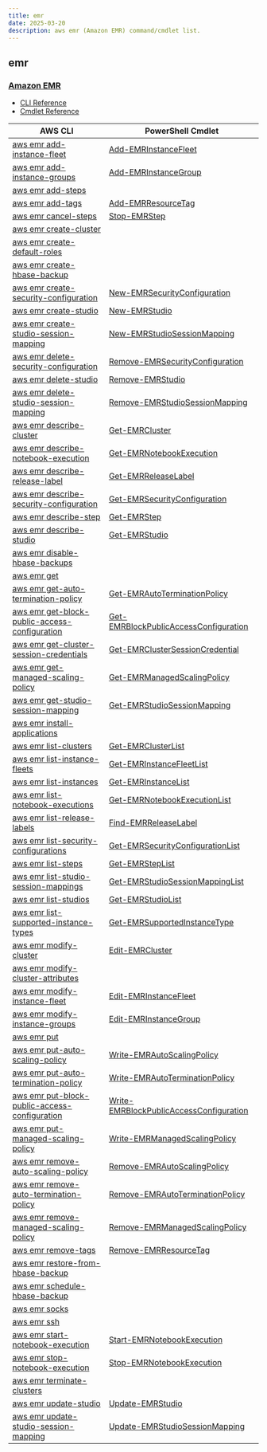 ```yaml
---
title: emr
date: 2025-03-20
description: aws emr (Amazon EMR) command/cmdlet list.
---
```


## emr

### [Amazon EMR](https://aws.amazon.com/emr/)

* [CLI Reference](https://awscli.amazonaws.com/v2/documentation/api/latest/reference/emr/index.html)
* [Cmdlet Reference](https://docs.aws.amazon.com/powershell/latest/reference/items/Amazon_Elastic_MapReduce_cmdlets.html)

|AWS CLI|PowerShell Cmdlet|
|----|----|
|[aws emr add-instance-fleet](https://awscli.amazonaws.com/v2/documentation/api/latest/reference/emr/add-instance-fleet.html)|[Add-EMRInstanceFleet](https://docs.aws.amazon.com/powershell/latest/reference/items/Add-EMRInstanceFleet.html)|
|[aws emr add-instance-groups](https://awscli.amazonaws.com/v2/documentation/api/latest/reference/emr/add-instance-groups.html)|[Add-EMRInstanceGroup](https://docs.aws.amazon.com/powershell/latest/reference/items/Add-EMRInstanceGroup.html)|
|[aws emr add-steps](https://awscli.amazonaws.com/v2/documentation/api/latest/reference/emr/add-steps.html)||
|[aws emr add-tags](https://awscli.amazonaws.com/v2/documentation/api/latest/reference/emr/add-tags.html)|[Add-EMRResourceTag](https://docs.aws.amazon.com/powershell/latest/reference/items/Add-EMRResourceTag.html)|
|[aws emr cancel-steps](https://awscli.amazonaws.com/v2/documentation/api/latest/reference/emr/cancel-steps.html)|[Stop-EMRStep](https://docs.aws.amazon.com/powershell/latest/reference/items/Stop-EMRStep.html)|
|[aws emr create-cluster](https://awscli.amazonaws.com/v2/documentation/api/latest/reference/emr/create-cluster.html)||
|[aws emr create-default-roles](https://awscli.amazonaws.com/v2/documentation/api/latest/reference/emr/create-default-roles.html)||
|[aws emr create-hbase-backup](https://awscli.amazonaws.com/v2/documentation/api/latest/reference/emr/create-hbase-backup.html)||
|[aws emr create-security-configuration](https://awscli.amazonaws.com/v2/documentation/api/latest/reference/emr/create-security-configuration.html)|[New-EMRSecurityConfiguration](https://docs.aws.amazon.com/powershell/latest/reference/items/New-EMRSecurityConfiguration.html)|
|[aws emr create-studio](https://awscli.amazonaws.com/v2/documentation/api/latest/reference/emr/create-studio.html)|[New-EMRStudio](https://docs.aws.amazon.com/powershell/latest/reference/items/New-EMRStudio.html)|
|[aws emr create-studio-session-mapping](https://awscli.amazonaws.com/v2/documentation/api/latest/reference/emr/create-studio-session-mapping.html)|[New-EMRStudioSessionMapping](https://docs.aws.amazon.com/powershell/latest/reference/items/New-EMRStudioSessionMapping.html)|
|[aws emr delete-security-configuration](https://awscli.amazonaws.com/v2/documentation/api/latest/reference/emr/delete-security-configuration.html)|[Remove-EMRSecurityConfiguration](https://docs.aws.amazon.com/powershell/latest/reference/items/Remove-EMRSecurityConfiguration.html)|
|[aws emr delete-studio](https://awscli.amazonaws.com/v2/documentation/api/latest/reference/emr/delete-studio.html)|[Remove-EMRStudio](https://docs.aws.amazon.com/powershell/latest/reference/items/Remove-EMRStudio.html)|
|[aws emr delete-studio-session-mapping](https://awscli.amazonaws.com/v2/documentation/api/latest/reference/emr/delete-studio-session-mapping.html)|[Remove-EMRStudioSessionMapping](https://docs.aws.amazon.com/powershell/latest/reference/items/Remove-EMRStudioSessionMapping.html)|
|[aws emr describe-cluster](https://awscli.amazonaws.com/v2/documentation/api/latest/reference/emr/describe-cluster.html)|[Get-EMRCluster](https://docs.aws.amazon.com/powershell/latest/reference/items/Get-EMRCluster.html)|
|[aws emr describe-notebook-execution](https://awscli.amazonaws.com/v2/documentation/api/latest/reference/emr/describe-notebook-execution.html)|[Get-EMRNotebookExecution](https://docs.aws.amazon.com/powershell/latest/reference/items/Get-EMRNotebookExecution.html)|
|[aws emr describe-release-label](https://awscli.amazonaws.com/v2/documentation/api/latest/reference/emr/describe-release-label.html)|[Get-EMRReleaseLabel](https://docs.aws.amazon.com/powershell/latest/reference/items/Get-EMRReleaseLabel.html)|
|[aws emr describe-security-configuration](https://awscli.amazonaws.com/v2/documentation/api/latest/reference/emr/describe-security-configuration.html)|[Get-EMRSecurityConfiguration](https://docs.aws.amazon.com/powershell/latest/reference/items/Get-EMRSecurityConfiguration.html)|
|[aws emr describe-step](https://awscli.amazonaws.com/v2/documentation/api/latest/reference/emr/describe-step.html)|[Get-EMRStep](https://docs.aws.amazon.com/powershell/latest/reference/items/Get-EMRStep.html)|
|[aws emr describe-studio](https://awscli.amazonaws.com/v2/documentation/api/latest/reference/emr/describe-studio.html)|[Get-EMRStudio](https://docs.aws.amazon.com/powershell/latest/reference/items/Get-EMRStudio.html)|
|[aws emr disable-hbase-backups](https://awscli.amazonaws.com/v2/documentation/api/latest/reference/emr/disable-hbase-backups.html)||
|[aws emr get](https://awscli.amazonaws.com/v2/documentation/api/latest/reference/emr/get.html)||
|[aws emr get-auto-termination-policy](https://awscli.amazonaws.com/v2/documentation/api/latest/reference/emr/get-auto-termination-policy.html)|[Get-EMRAutoTerminationPolicy](https://docs.aws.amazon.com/powershell/latest/reference/items/Get-EMRAutoTerminationPolicy.html)|
|[aws emr get-block-public-access-configuration](https://awscli.amazonaws.com/v2/documentation/api/latest/reference/emr/get-block-public-access-configuration.html)|[Get-EMRBlockPublicAccessConfiguration](https://docs.aws.amazon.com/powershell/latest/reference/items/Get-EMRBlockPublicAccessConfiguration.html)|
|[aws emr get-cluster-session-credentials](https://awscli.amazonaws.com/v2/documentation/api/latest/reference/emr/get-cluster-session-credentials.html)|[Get-EMRClusterSessionCredential](https://docs.aws.amazon.com/powershell/latest/reference/items/Get-EMRClusterSessionCredential.html)|
|[aws emr get-managed-scaling-policy](https://awscli.amazonaws.com/v2/documentation/api/latest/reference/emr/get-managed-scaling-policy.html)|[Get-EMRManagedScalingPolicy](https://docs.aws.amazon.com/powershell/latest/reference/items/Get-EMRManagedScalingPolicy.html)|
|[aws emr get-studio-session-mapping](https://awscli.amazonaws.com/v2/documentation/api/latest/reference/emr/get-studio-session-mapping.html)|[Get-EMRStudioSessionMapping](https://docs.aws.amazon.com/powershell/latest/reference/items/Get-EMRStudioSessionMapping.html)|
|[aws emr install-applications](https://awscli.amazonaws.com/v2/documentation/api/latest/reference/emr/install-applications.html)||
|[aws emr list-clusters](https://awscli.amazonaws.com/v2/documentation/api/latest/reference/emr/list-clusters.html)|[Get-EMRClusterList](https://docs.aws.amazon.com/powershell/latest/reference/items/Get-EMRClusterList.html)|
|[aws emr list-instance-fleets](https://awscli.amazonaws.com/v2/documentation/api/latest/reference/emr/list-instance-fleets.html)|[Get-EMRInstanceFleetList](https://docs.aws.amazon.com/powershell/latest/reference/items/Get-EMRInstanceFleetList.html)|
|[aws emr list-instances](https://awscli.amazonaws.com/v2/documentation/api/latest/reference/emr/list-instances.html)|[Get-EMRInstanceList](https://docs.aws.amazon.com/powershell/latest/reference/items/Get-EMRInstanceList.html)|
|[aws emr list-notebook-executions](https://awscli.amazonaws.com/v2/documentation/api/latest/reference/emr/list-notebook-executions.html)|[Get-EMRNotebookExecutionList](https://docs.aws.amazon.com/powershell/latest/reference/items/Get-EMRNotebookExecutionList.html)|
|[aws emr list-release-labels](https://awscli.amazonaws.com/v2/documentation/api/latest/reference/emr/list-release-labels.html)|[Find-EMRReleaseLabel](https://docs.aws.amazon.com/powershell/latest/reference/items/Find-EMRReleaseLabel.html)|
|[aws emr list-security-configurations](https://awscli.amazonaws.com/v2/documentation/api/latest/reference/emr/list-security-configurations.html)|[Get-EMRSecurityConfigurationList](https://docs.aws.amazon.com/powershell/latest/reference/items/Get-EMRSecurityConfigurationList.html)|
|[aws emr list-steps](https://awscli.amazonaws.com/v2/documentation/api/latest/reference/emr/list-steps.html)|[Get-EMRStepList](https://docs.aws.amazon.com/powershell/latest/reference/items/Get-EMRStepList.html)|
|[aws emr list-studio-session-mappings](https://awscli.amazonaws.com/v2/documentation/api/latest/reference/emr/list-studio-session-mappings.html)|[Get-EMRStudioSessionMappingList](https://docs.aws.amazon.com/powershell/latest/reference/items/Get-EMRStudioSessionMappingList.html)|
|[aws emr list-studios](https://awscli.amazonaws.com/v2/documentation/api/latest/reference/emr/list-studios.html)|[Get-EMRStudioList](https://docs.aws.amazon.com/powershell/latest/reference/items/Get-EMRStudioList.html)|
|[aws emr list-supported-instance-types](https://awscli.amazonaws.com/v2/documentation/api/latest/reference/emr/list-supported-instance-types.html)|[Get-EMRSupportedInstanceType](https://docs.aws.amazon.com/powershell/latest/reference/items/Get-EMRSupportedInstanceType.html)|
|[aws emr modify-cluster](https://awscli.amazonaws.com/v2/documentation/api/latest/reference/emr/modify-cluster.html)|[Edit-EMRCluster](https://docs.aws.amazon.com/powershell/latest/reference/items/Edit-EMRCluster.html)|
|[aws emr modify-cluster-attributes](https://awscli.amazonaws.com/v2/documentation/api/latest/reference/emr/modify-cluster-attributes.html)||
|[aws emr modify-instance-fleet](https://awscli.amazonaws.com/v2/documentation/api/latest/reference/emr/modify-instance-fleet.html)|[Edit-EMRInstanceFleet](https://docs.aws.amazon.com/powershell/latest/reference/items/Edit-EMRInstanceFleet.html)|
|[aws emr modify-instance-groups](https://awscli.amazonaws.com/v2/documentation/api/latest/reference/emr/modify-instance-groups.html)|[Edit-EMRInstanceGroup](https://docs.aws.amazon.com/powershell/latest/reference/items/Edit-EMRInstanceGroup.html)|
|[aws emr put](https://awscli.amazonaws.com/v2/documentation/api/latest/reference/emr/put.html)||
|[aws emr put-auto-scaling-policy](https://awscli.amazonaws.com/v2/documentation/api/latest/reference/emr/put-auto-scaling-policy.html)|[Write-EMRAutoScalingPolicy](https://docs.aws.amazon.com/powershell/latest/reference/items/Write-EMRAutoScalingPolicy.html)|
|[aws emr put-auto-termination-policy](https://awscli.amazonaws.com/v2/documentation/api/latest/reference/emr/put-auto-termination-policy.html)|[Write-EMRAutoTerminationPolicy](https://docs.aws.amazon.com/powershell/latest/reference/items/Write-EMRAutoTerminationPolicy.html)|
|[aws emr put-block-public-access-configuration](https://awscli.amazonaws.com/v2/documentation/api/latest/reference/emr/put-block-public-access-configuration.html)|[Write-EMRBlockPublicAccessConfiguration](https://docs.aws.amazon.com/powershell/latest/reference/items/Write-EMRBlockPublicAccessConfiguration.html)|
|[aws emr put-managed-scaling-policy](https://awscli.amazonaws.com/v2/documentation/api/latest/reference/emr/put-managed-scaling-policy.html)|[Write-EMRManagedScalingPolicy](https://docs.aws.amazon.com/powershell/latest/reference/items/Write-EMRManagedScalingPolicy.html)|
|[aws emr remove-auto-scaling-policy](https://awscli.amazonaws.com/v2/documentation/api/latest/reference/emr/remove-auto-scaling-policy.html)|[Remove-EMRAutoScalingPolicy](https://docs.aws.amazon.com/powershell/latest/reference/items/Remove-EMRAutoScalingPolicy.html)|
|[aws emr remove-auto-termination-policy](https://awscli.amazonaws.com/v2/documentation/api/latest/reference/emr/remove-auto-termination-policy.html)|[Remove-EMRAutoTerminationPolicy](https://docs.aws.amazon.com/powershell/latest/reference/items/Remove-EMRAutoTerminationPolicy.html)|
|[aws emr remove-managed-scaling-policy](https://awscli.amazonaws.com/v2/documentation/api/latest/reference/emr/remove-managed-scaling-policy.html)|[Remove-EMRManagedScalingPolicy](https://docs.aws.amazon.com/powershell/latest/reference/items/Remove-EMRManagedScalingPolicy.html)|
|[aws emr remove-tags](https://awscli.amazonaws.com/v2/documentation/api/latest/reference/emr/remove-tags.html)|[Remove-EMRResourceTag](https://docs.aws.amazon.com/powershell/latest/reference/items/Remove-EMRResourceTag.html)|
|[aws emr restore-from-hbase-backup](https://awscli.amazonaws.com/v2/documentation/api/latest/reference/emr/restore-from-hbase-backup.html)||
|[aws emr schedule-hbase-backup](https://awscli.amazonaws.com/v2/documentation/api/latest/reference/emr/schedule-hbase-backup.html)||
|[aws emr socks](https://awscli.amazonaws.com/v2/documentation/api/latest/reference/emr/socks.html)||
|[aws emr ssh](https://awscli.amazonaws.com/v2/documentation/api/latest/reference/emr/ssh.html)||
|[aws emr start-notebook-execution](https://awscli.amazonaws.com/v2/documentation/api/latest/reference/emr/start-notebook-execution.html)|[Start-EMRNotebookExecution](https://docs.aws.amazon.com/powershell/latest/reference/items/Start-EMRNotebookExecution.html)|
|[aws emr stop-notebook-execution](https://awscli.amazonaws.com/v2/documentation/api/latest/reference/emr/stop-notebook-execution.html)|[Stop-EMRNotebookExecution](https://docs.aws.amazon.com/powershell/latest/reference/items/Stop-EMRNotebookExecution.html)|
|[aws emr terminate-clusters](https://awscli.amazonaws.com/v2/documentation/api/latest/reference/emr/terminate-clusters.html)||
|[aws emr update-studio](https://awscli.amazonaws.com/v2/documentation/api/latest/reference/emr/update-studio.html)|[Update-EMRStudio](https://docs.aws.amazon.com/powershell/latest/reference/items/Update-EMRStudio.html)|
|[aws emr update-studio-session-mapping](https://awscli.amazonaws.com/v2/documentation/api/latest/reference/emr/update-studio-session-mapping.html)|[Update-EMRStudioSessionMapping](https://docs.aws.amazon.com/powershell/latest/reference/items/Update-EMRStudioSessionMapping.html)|

